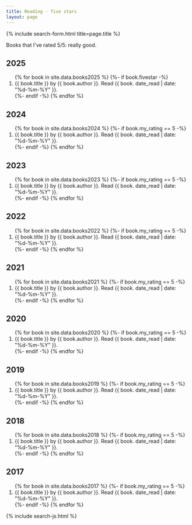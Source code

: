```yaml
---
title: Reading - five stars
layout: page
---
```


{% include search-form.html title=page.title %}

<p>Books that I've rated 5/5: really good.</p>

<h2>2025</h2>

<ol reversed>
{% for book in site.data.books2025 %}
	{%- if book.fivestar -%}
	<li>
		<span class="title">{{ book.title }}</span> by <span class="author">{{ book.author }}</span>. Read {{ book. date_read | date: "%d-%m-%Y" }}.
	</li>
	{%- endif -%}
{% endfor %}
</ol>

<h2>2024</h2>

<ol reversed>
{% for book in site.data.books2024 %}
	{%- if book.my_rating == 5 -%}
	<li>
		<span class="title">{{ book.title }}</span> by <span class="author">{{ book.author }}</span>. Read {{ book. date_read | date: "%d-%m-%Y" }}.
	</li>
	{%- endif -%}
{% endfor %}
</ol>

<h2>2023</h2>

<ol reversed>
{% for book in site.data.books2023 %}
	{%- if book.my_rating == 5 -%}
	<li>
		<span class="title">{{ book.title }}</span> by <span class="author">{{ book.author }}</span>. Read {{ book. date_read | date: "%d-%m-%Y" }}.
	</li>
	{%- endif -%}
{% endfor %}
</ol>

<h2>2022</h2>

<ol reversed>
{% for book in site.data.books2022 %}
	{%- if book.my_rating == 5 -%}
	<li>
		<span class="title">{{ book.title }}</span> by <span class="author">{{ book.author }}</span>. Read {{ book. date_read | date: "%d-%m-%Y" }}.
	</li>
	{%- endif -%}
{% endfor %}
</ol>

<h2>2021</h2>

<ol reversed>
{% for book in site.data.books2021 %}
	{%- if book.my_rating == 5 -%}
	<li>
		<span class="title">{{ book.title }}</span> by <span class="author">{{ book.author }}</span>. Read {{ book. date_read | date: "%d-%m-%Y" }}.
	</li>
	{%- endif -%}
{% endfor %}
</ol>

<h2>2020</h2>

<ol reversed>
{% for book in site.data.books2020 %}
	{%- if book.my_rating == 5 -%}
	<li>
		<span class="title">{{ book.title }}</span> by <span class="author">{{ book.author }}</span>. Read {{ book. date_read | date: "%d-%m-%Y" }}.
	</li>
	{%- endif -%}
{% endfor %}
</ol>

<h2>2019</h2>

<ol reversed>
{% for book in site.data.books2019 %}
	{%- if book.my_rating == 5 -%}
	<li>
		<span class="title">{{ book.title }}</span> by <span class="author">{{ book.author }}</span>. Read {{ book. date_read | date: "%d-%m-%Y" }}.
	</li>
	{%- endif -%}
{% endfor %}
</ol>

<h2>2018</h2>

<ol reversed>
{% for book in site.data.books2018 %}
	{%- if book.my_rating == 5 -%}
	<li>
		<span class="title">{{ book.title }}</span> by <span class="author">{{ book.author }}</span>. Read {{ book. date_read | date: "%d-%m-%Y" }}.
	</li>
	{%- endif -%}
{% endfor %}
</ol>

<h2>2017</h2>

<ol reversed>
{% for book in site.data.books2017 %}
	{%- if book.my_rating == 5 -%}
	<li>
		<span class="title">{{ book.title }}</span> by <span class="author">{{ book.author }}</span>. Read {{ book. date_read | date: "%d-%m-%Y" }}.
	</li>
	{%- endif -%}
{% endfor %}
</ol>

{% include search-js.html %}
